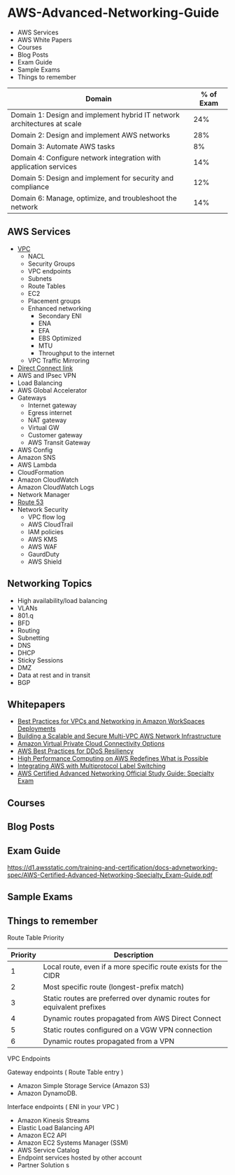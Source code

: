 # AWS-Advanced-Networking-Guide

* AWS Services
* AWS White Papers
* Courses 
* Blog Posts 
* Exam Guide 
* Sample Exams 
* Things to remember


| Domain | % of Exam |
|--------|-------------|
| Domain 1: Design and implement hybrid IT network architectures at scale | 24% |
| Domain 2: Design and implement AWS networks | 28% |
| Domain 3: Automate AWS tasks | 8% |
| Domain 4: Configure network integration with application services | 14% |
| Domain 5: Design and implement for security and compliance | 12% |
| Domain 6: Manage, optimize, and troubleshoot the network|  14% |


## AWS Services
* [VPC](https://aws.amazon.com/vpc/faqs/?ep=sec&sec=spec_advn)
  * NACL
  * Security Groups
  * VPC endpoints
  * Subnets
  * Route Tables
  * EC2
  * Placement groups
  * Enhanced networking
    * Secondary ENI
    * ENA
    * EFA
    * EBS Optimized
    * MTU
    * Throughput to the internet
  * VPC Traffic Mirroring
* [Direct Connect link](https://aws.amazon.com/directconnect/faqs/?ep=sec&sec=spec_advn)
* AWS and IPsec VPN
* Load Balancing
* AWS Global Accelerator
* Gateways 
  * Internet gateway 
  * Egress internet 
  * NAT gateway
  * Virtual GW
  * Customer gateway
  * AWS Transit Gateway
* AWS Config
* Amazon SNS
* AWS Lambda
* CloudFormation
* Amazon CloudWatch
* Amazon CloudWatch Logs
* Network Manager
* [Route 53](https://aws.amazon.com/route53/faqs/?ep=sec&sec=spec_advn)
* Network Security
  * VPC flow log
  * AWS CloudTrail
  * IAM policies
  * AWS KMS
  * AWS WAF
  * GaurdDuty
  * AWS Shield

## Networking Topics
* High availability/load balancing
* VLANs
* 801.q 
* BFD
* Routing
* Subnetting
* DNS
* DHCP
* Sticky Sessions
* DMZ
* Data at rest and in transit
* BGP 





## Whitepapers

* [Best Practices for VPCs and Networking in Amazon WorkSpaces Deployments](https://d1.awsstatic.com/whitepapers/best-practices-vpcs-networking-amazon-workspaces-deployments.pdf)
* [Building a Scalable and Secure Multi-VPC AWS Network Infrastructure](https://docs.aws.amazon.com/whitepapers/latest/building-scalable-secure-multi-vpc-network-infrastructure/welcome.html)
* [Amazon Virtual Private Cloud Connectivity Options](https://docs.aws.amazon.com/whitepapers/latest/aws-vpc-connectivity-options/welcome.html)
* [AWS Best Practices for DDoS Resiliency](https://d1.awsstatic.com/whitepapers/Security/DDoS_White_Paper.pdf)
* [High Performance Computing on AWS Redefines What is Possible](https://d1.awsstatic.com/whitepapers/Intro_to_HPC_on_AWS.pdf)
* [Integrating AWS with Multiprotocol Label Switching](https://d1.awsstatic.com/whitepapers/Networking/integrating-aws-with-multiprotocol-label-switching.pdf)
* [AWS Certified Advanced Networking Official Study Guide: Specialty Exam](https://www.amazon.com/Certified-Advanced-Networking-Official-Study-ebook/dp/B079VKD1CN)

## Courses

## Blog Posts

## Exam Guide

https://d1.awsstatic.com/training-and-certification/docs-advnetworking-spec/AWS-Certified-Advanced-Networking-Specialty_Exam-Guide.pdf

## Sample Exams

## Things to remember 

Route Table Priority

|Priority  |Description|
|----------|-------------|
|1	|Local route, even if a more specific route exists for the CIDR|
|2	|Most specific route (longest-prefix match)|
|3	|Static routes are preferred over dynamic routes for equivalent prefixes|
|4	|Dynamic routes propagated from AWS Direct Connect |
|5	|Static routes configured on a VGW VPN connection |
|6	|Dynamic routes propagated from a VPN |


VPC Endpoints 

Gateway endpoints ( Route Table entry )
  - Amazon Simple Storage Service (Amazon S3) 
  - Amazon DynamoDB. 

Interface endpoints ( ENI in your VPC )
  - Amazon Kinesis Streams
  - Elastic Load Balancing API
  - Amazon EC2 API 
  - Amazon EC2 Systems Manager (SSM)
  - AWS Service Catalog 
  - Endpoint services hosted by other account
  - Partner Solution s 